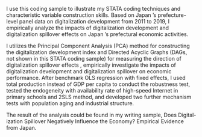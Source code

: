 I use this coding sample to illustrate my STATA coding techniques and characteristic variable construction skills. Based on Japan ’s prefecture-level panel data on digitalization development from 2011 to 2019, I empirically analyze the impacts of digitalization development and digitalization spillover effects on Japan ’s prefectural economic activities. 

I utilizes the Principal Component Analysis (PCA) method for constructing the digitalization development index and Directed Acyclic Graphs (DAGs, not shown in this STATA coding sample) for measuring the direction of digitalization spillover effects , empirically investigate the impacts of digitalization development and digitalization spillover on economic performance. After benchmark OLS regression with fixed effects, I used total production instead of GDP per capita to conduct the robustness test, tested the endogeneity with availability rate of high-speed Internet in primary schools and 2SLS method, and developed two further mechanism tests with population aging and industrial structure.

The result of the analysis could be found in my writing sample, Does Digital- ization Spillover Negatively Influence the Economy? Empirical Evidence from Japan.

